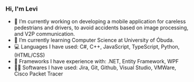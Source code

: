 ### Hi, I'm Levi

- 🔭 I’m currently working on developing a mobile application for careless pedestrians and drivers, to avoid accidents based on image processing, and V2P communication.
- 🌱 I’m currently learning Computer Science at University of Óbuda.
- 💻 Languages I have used: C#, C++, JavaScript, TypeScript, Python, (HTML/CSS)
- 🦿 Frameworks I have experience with: .NET, Entity Framework, WPF
- 👨‍💻  Softwares I have used: Jira, Git, Github, Visual Studio, VMWare, Cisco Packet Tracer
